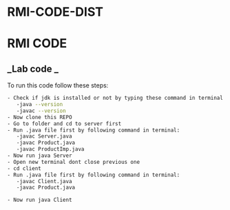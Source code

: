 # RMI-CODE-DIST
# RMI CODE
## _Lab code _



To run this code follow these steps:
```sh
- Check if jdk is installed or not by typing these command in terminal:
   -java --version
   -javac --version
- Now clone this REPO
- Go to folder and cd to server first
- Run .java file first by following command in terminal:
   -javac Server.java
   -javac Product.java
   -javac ProductImp.java
- Now run java Server
- Open new terminal dont close previous one
- cd client
- Run .java file first by following command in terminal:
   -javac Client.java
   -javac Product.java

- Now run java Client
```

